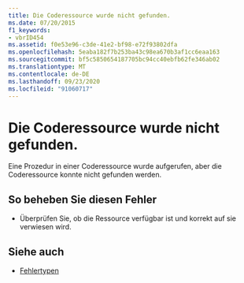 ```yaml
---
title: Die Coderessource wurde nicht gefunden.
ms.date: 07/20/2015
f1_keywords:
- vbrID454
ms.assetid: f0e53e96-c3de-41e2-bf98-e72f93802dfa
ms.openlocfilehash: 5eaba182f7b253ba43c98ea670b3af1cc6eaa163
ms.sourcegitcommit: bf5c5850654187705bc94cc40ebfb62fe346ab02
ms.translationtype: MT
ms.contentlocale: de-DE
ms.lasthandoff: 09/23/2020
ms.locfileid: "91060717"
---
```

# <a name="code-resource-not-found"></a>Die Coderessource wurde nicht gefunden.

Eine Prozedur in einer Coderessource wurde aufgerufen, aber die Coderessource konnte nicht gefunden werden.  
  
## <a name="to-correct-this-error"></a>So beheben Sie diesen Fehler  
  
- Überprüfen Sie, ob die Ressource verfügbar ist und korrekt auf sie verwiesen wird.  
  
## <a name="see-also"></a>Siehe auch

- [Fehlertypen](../programming-guide/language-features/error-types.md)
